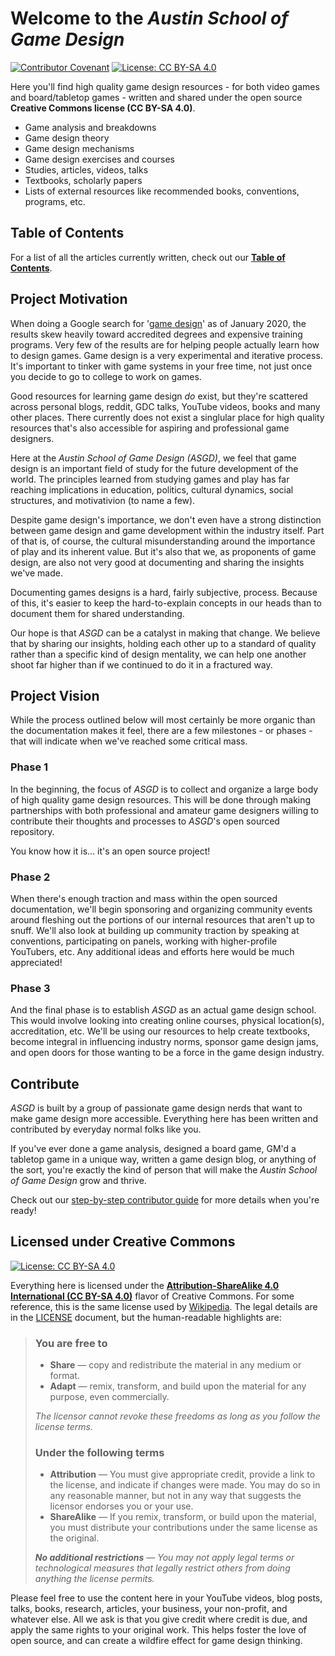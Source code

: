 # Welcome to the *Austin School of Game Design*

[![Contributor Covenant](https://img.shields.io/badge/Contributor%20Covenant-v2.0%20adopted-ff69b4.svg)](CODE_OF_CONDUCT.md)
[![License: CC BY-SA 4.0](https://img.shields.io/badge/License-CC%20BY--SA%204.0-lightgrey.svg)](https://creativecommons.org/licenses/by-sa/4.0/)

Here you'll find high quality game design resources - for both video games and board/tabletop games - written and shared under the open source **Creative Commons license (CC BY-SA 4.0)**.

- Game analysis and breakdowns
- Game design theory
- Game design mechanisms
- Game design exercises and courses
- Studies, articles, videos, talks
- Textbooks, scholarly papers
- Lists of external resources like recommended books, conventions, programs, etc.

## Table of Contents

For a list of all the articles currently written, check out our [**Table of Contents**](tableOfContents.md).

## Project Motivation

When doing a Google search for '[game design](http://google.com/#q=game+design)' as of January 2020, the results skew heavily toward accredited degrees and expensive training programs.
Very few of the results are for helping people actually learn how to design games.
Game design is a very experimental and iterative process.
It's important to tinker with game systems in your free time, not just once you decide to go to college to work on games.

Good resources for learning game design *do* exist, but they're scattered across personal blogs, reddit, GDC talks, YouTube videos, books and many other places.
There currently does not exist a singlular place for high quality resources that's also accessible for aspiring and professional game designers.

Here at the *Austin School of Game Design (ASGD)*, we feel that game design is an important field of study for the future development of the world.
The principles learned from studying games and play has far reaching implications in education, politics, cultural dynamics, social structures, and motivativion (to name a few).

Despite game design's importance, we don't even have a strong distinction between game design and game development within the industry itself.
Part of that is, of course, the cultural misunderstanding around the importance of play and its inherent value.
But it's also that we, as proponents of game design, are also not very good at documenting and sharing the insights we've made.

Documenting games designs is a hard, fairly subjective, process.
Because of this, it's easier to keep the hard-to-explain concepts in our heads than to document them for shared understanding.

Our hope is that *ASGD* can be a catalyst in making that change.
We believe that by sharing our insights, holding each other up to a standard of quality rather than a specific kind of design mentality, we can help one another shoot far higher than if we continued to do it in a fractured way.

## Project Vision

While the process outlined below will most certainly be more organic than the documentation makes it feel, there are a few milestones - or phases - that will indicate when we've reached some critical mass.

### Phase 1

In the beginning, the focus of *ASGD* is to collect and organize a large body of high quality game design resources.
This will be done through making partnerships with both professional and amateur game designers willing to contribute their thoughts and processes to *ASGD*'s open sourced repository.

You know how it is... it's an open source project!

### Phase 2

When there's enough traction and mass within the open sourced documentation, we'll begin sponsoring and organizing community events around fleshing out the portions of our internal resources that aren't up to snuff.
We'll also look at building up community traction by speaking at conventions, participating on panels, working with higher-profile YouTubers, etc.
Any additional ideas and efforts here would be much appreciated!

### Phase 3

And the final phase is to establish *ASGD* as an actual game design school.
This would involve looking into creating online courses, physical location(s), accreditation, etc.
We'll be using our resources to help create textbooks, become integral in influencing industry norms, sponsor game design jams, and open doors for those wanting to be a force in the game design industry.

## Contribute

*ASGD* is built by a group of passionate game design nerds that want to make game design more accessible.
Everything here has been written and contributed by everyday normal folks like you.

If you've ever done a game analysis, designed a board game, GM'd a tabletop game in a unique way, written a game design blog, or anything of the sort, you're exactly the kind of person that will make the *Austin School of Game Design* grow and thrive.

Check out our [step-by-step contributor guide](/CONTRIBUTOR.md) for more details when you're ready!

## Licensed under Creative Commons

[![License: CC BY-SA 4.0](https://img.shields.io/badge/License-CC%20BY--SA%204.0-lightgrey.svg)](https://creativecommons.org/licenses/by-sa/4.0/)

Everything here is licensed under the **[Attribution-ShareAlike 4.0 International (CC BY-SA 4.0)](https://creativecommons.org/licenses/by-sa/4.0/)** flavor of Creative Commons.
For some reference, this is the same license used by [Wikipedia](https://en.wikipedia.org/wiki/Wikipedia:Copyrights).
The legal details are in the [LICENSE](/LICENSE.md) document, but the human-readable highlights are:

> ### You are free to
>
> - **Share** — copy and redistribute the material in any medium or format.
> - **Adapt** — remix, transform, and build upon the material for any purpose, even commercially.
>
> *The licensor cannot revoke these freedoms as long as you follow the license terms.*
>
> ### Under the following terms
>
> - **Attribution** — You must give appropriate credit, provide a link to the license, and indicate if changes were made.
You may do so in any reasonable manner, but not in any way that suggests the licensor endorses you or your use.
> - **ShareAlike** — If you remix, transform, or build upon the material, you must distribute your contributions under the same license as the original.
>
> ***No additional restrictions** — You may not apply legal terms or technological measures that legally restrict others from doing anything the license permits.*

Please feel free to use the content here in your YouTube videos, blog posts, talks, books, research, articles, your business, your non-profit, and whatever else.
All we ask is that you give credit where credit is due, and apply the same rights to your original work.
This helps foster the love of open source, and can create a wildfire effect for game design thinking.
